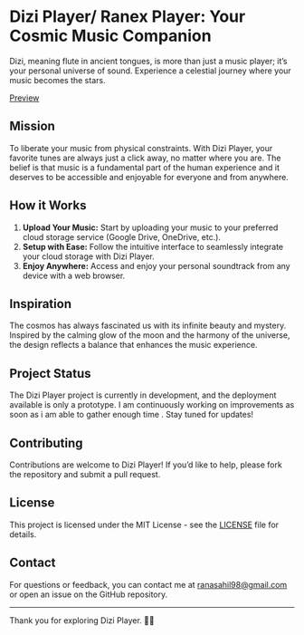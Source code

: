 # Dizi Player/ Ranex Player: Your Cosmic Music Companion

Dizi, meaning flute in ancient tongues, is more than just a music player; it’s your personal universe of sound. Experience a celestial journey where your music becomes the stars.

[Preview](https://diziplayer.sahilrana.in/)

## Mission

To liberate your music from physical constraints. With Dizi Player, your favorite tunes are always just a click away, no matter where you are. The belief is that music is a fundamental part of the human experience and it deserves to be accessible and enjoyable for everyone and from anywhere.

## How it Works

1. **Upload Your Music:** Start by uploading your music to your preferred cloud storage service (Google Drive, OneDrive, etc.).
2. **Setup with Ease:** Follow the intuitive interface to seamlessly integrate your cloud storage with Dizi Player.
3. **Enjoy Anywhere:** Access and enjoy your personal soundtrack from any device with a web browser.

## Inspiration

The cosmos has always fascinated us with its infinite beauty and mystery. Inspired by the calming glow of the moon and the harmony of the universe, the design reflects a balance that enhances the music experience.

## Project Status

The Dizi Player project is currently in development, and the deployment available is only a prototype. I am continuously working on improvements as soon as i am able to gather enough time . Stay tuned for updates!

## Contributing

Contributions are welcome to Dizi Player! If you’d like to help, please fork the repository and submit a pull request.

## License

This project is licensed under the MIT License - see the [LICENSE](LICENSE) file for details.

## Contact

For questions or feedback, you can contact me at [ranasahil98@gmail.com](mailto:ranasahil98@gmail.com) or open an issue on the GitHub repository.

---

Thank you for exploring Dizi Player. 🌌🎶
